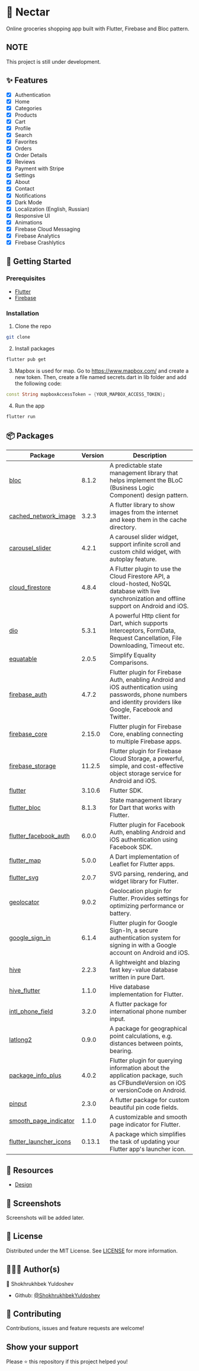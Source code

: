 # 🥕 Nectar

Online groceries shopping app built with Flutter, Firebase and Bloc pattern.

## NOTE

This project is still under development.

## ✨ Features

- [x] Authentication
- [x] Home
- [x] Categories
- [x] Products
- [x] Cart
- [x] Profile
- [x] Search
- [x] Favorites
- [x] Orders
- [x] Order Details
- [x] Reviews
- [x] Payment with Stripe
- [x] Settings
- [x] About
- [x] Contact
- [x] Notifications
- [x] Dark Mode
- [x] Localization (English, Russian)
- [x] Responsive UI
- [x] Animations
- [x] Firebase Cloud Messaging
- [x] Firebase Analytics
- [x] Firebase Crashlytics

## 🔰 Getting Started

### Prerequisites

- [Flutter](https://flutter.dev/docs/get-started/install)
- [Firebase](https://firebase.google.com/docs/flutter/setup)

### Installation

1. Clone the repo

```sh
git clone
```

2. Install packages

```sh
flutter pub get
```

3. Mapbox is used for map. Go to https://www.mapbox.com/ and create a new token. Then, create a file named secrets.dart in lib folder and add the following code:

```dart
const String mapboxAccessToken = {YOUR_MAPBOX_ACCESS_TOKEN};
```

4. Run the app

```sh
flutter run
```

## 📦 Packages

| Package                                                                   | Version | Description                                                                                                                                                        |
| ------------------------------------------------------------------------- | ------- | ------------------------------------------------------------------------------------------------------------------------------------------------------------------ |
| [bloc](https://pub.dev/packages/bloc)                                     | 8.1.2   | A predictable state management library that helps implement the BLoC (Business Logic Component) design pattern.                                                    |
| [cached_network_image](https://pub.dev/packages/cached_network_image)     | 3.2.3   | A flutter library to show images from the internet and keep them in the cache directory.                                                                           |
| [carousel_slider](https://pub.dev/packages/carousel_slider)               | 4.2.1   | A carousel slider widget, support infinite scroll and custom child widget, with autoplay feature.                                                                  |
| [cloud_firestore](https://pub.dev/packages/cloud_firestore)               | 4.8.4   | A Flutter plugin to use the Cloud Firestore API, a cloud-hosted, NoSQL database with live synchronization and offline support on Android and iOS.                  |
| [dio](https://pub.dev/packages/dio)                                       | 5.3.1   | A powerful Http client for Dart, which supports Interceptors, FormData, Request Cancellation, File Downloading, Timeout etc.                                       |
| [equatable](https://pub.dev/packages/equatable)                           | 2.0.5   | Simplify Equality Comparisons.                                                                                                                                     |
| [firebase_auth](https://pub.dev/packages/firebase_auth)                   | 4.7.2   | Flutter plugin for Firebase Auth, enabling Android and iOS authentication using passwords, phone numbers and identity providers like Google, Facebook and Twitter. |
| [firebase_core](https://pub.dev/packages/firebase_core)                   | 2.15.0  | Flutter plugin for Firebase Core, enabling connecting to multiple Firebase apps.                                                                                   |
| [firebase_storage](https://pub.dev/packages/firebase_storage)             | 11.2.5  | Flutter plugin for Firebase Cloud Storage, a powerful, simple, and cost-effective object storage service for Android and iOS.                                      |
| [flutter](https://flutter.dev/)                                           | 3.10.6  | Flutter SDK.                                                                                                                                                       |
| [flutter_bloc](https://pub.dev/packages/flutter_bloc)                     | 8.1.3   | State management library for Dart that works with Flutter.                                                                                                         |
| [flutter_facebook_auth](https://pub.dev/packages/flutter_facebook_auth)   | 6.0.0   | Flutter plugin for Facebook Auth, enabling Android and iOS authentication using Facebook SDK.                                                                      |
| [flutter_map](https://pub.dev/packages/flutter_map)                       | 5.0.0   | A Dart implementation of Leaflet for Flutter apps.                                                                                                                 |
| [flutter_svg](https://pub.dev/packages/flutter_svg)                       | 2.0.7   | SVG parsing, rendering, and widget library for Flutter.                                                                                                            |
| [geolocator](https://pub.dev/packages/geolocator)                         | 9.0.2   | Geolocation plugin for Flutter. Provides settings for optimizing performance or battery.                                                                           |
| [google_sign_in](https://pub.dev/packages/google_sign_in)                 | 6.1.4   | Flutter plugin for Google Sign-In, a secure authentication system for signing in with a Google account on Android and iOS.                                         |
| [hive](https://pub.dev/packages/hive)                                     | 2.2.3   | A lightweight and blazing fast key-value database written in pure Dart.                                                                                            |
| [hive_flutter](https://pub.dev/packages/hive_flutter)                     | 1.1.0   | Hive database implementation for Flutter.                                                                                                                          |
| [intl_phone_field](https://pub.dev/packages/intl_phone_field)             | 3.2.0   | A flutter package for international phone number input.                                                                                                            |
| [latlong2](https://pub.dev/packages/latlong2)                             | 0.9.0   | A package for geographical point calculations, e.g. distances between points, bearing.                                                                             |
| [package_info_plus](https://pub.dev/packages/package_info_plus)           | 4.0.2   | Flutter plugin for querying information about the application package, such as CFBundleVersion on iOS or versionCode on Android.                                   |
| [pinput](https://pub.dev/packages/pinput)                                 | 2.3.0   | A flutter package for custom beautiful pin code fields.                                                                                                            |
| [smooth_page_indicator](https://pub.dev/packages/smooth_page_indicator)   | 1.1.0   | A customizable and smooth page indicator for Flutter.                                                                                                              |
| [flutter_launcher_icons](https://pub.dev/packages/flutter_launcher_icons) | 0.13.1  | A package which simplifies the task of updating your Flutter app's launcher icon.                                                                                  |

## 🔗 Resources

- [Design](<https://www.figma.com/file/lA6Pp8ZQ9XCZeima0laz7Y/Online-Groceries-App-UI-(Community)>)

## 📱 Screenshots

Screenshots will be added later.

## 📝 License

Distributed under the MIT License. See [LICENSE](LICENSE) for more information.

## 👨🏽‍💻 Author(s)

👤 Shokhrukhbek Yuldoshev

- Github: [@ShokhrukhbekYuldoshev](https://github.com/ShokhrukhbekYuldoshev)

## 🤝 Contributing

Contributions, issues and feature requests are welcome!

## Show your support

Please ⭐️ this repository if this project helped you!
